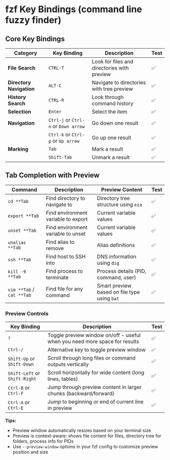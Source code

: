 # fzf Key Bindings (command line fuzzy finder)

## Core Key Bindings

| Category | Key Binding | Description | Test |
|-----------|-------------|-------------|------|
| **File Search** | `CTRL-T` | Look for files and directories with preview | ✅ |
| **Directory Navigation** | `ALT-C` | Navigate to directories with tree preview | ✅ |
| **History Search** | `CTRL-R` | Look through command history | ✅ |
| **Selection** | `Enter` | Select the item | ✅ |
| **Navigation** | `Ctrl-j` or `Ctrl-n` or `Down arrow` | Go down one result | ✅ |
|  | `Ctrl-k` or `Ctrl-p` or `Up arrow` | Go up one result | ✅ |
| **Marking** | `Tab` | Mark a result | ✅ |
|  | `Shift-Tab` | Unmark a result | ✅ |

## Tab Completion with Preview

| Command | Description | Preview Content | Test |
|---------|-------------|-----------------|------|
| `cd **Tab` | Find directory to navigate to | Directory tree structure using `eza` | ✅ |
| `export **Tab` | Find environment variable to export | Current variable values | ✅ |
| `unset **Tab` | Find environment variable to unset | Current variable values | ✅ |
| `unalias **Tab` | Find alias to remove | Alias definitions | ✅ |
| `ssh **Tab` | Find host to SSH into | DNS information using `dig` | ✅ |
| `kill -9 **Tab` | Find process to terminate | Process details (PID, command, user) | ✅ |
| `vim **Tab` / `cat **Tab` | Find file for any command | Smart preview based on file type using `bat` | ✅ |

### Preview Controls

| Key Binding | Description | Test |
|-------------|-------------|------|
| `?` | Toggle preview window on/off - useful when you need more space for results | ✅ |
| `Ctrl-/` | Alternative key to toggle preview window | ✅ |
| `Shift-Up` or `Shift-Down` | Scroll through long files or command outputs vertically | ✅ |
| `Shift-Left` or `Shift-Right` | Scroll horizontally for wide content (long lines, tables) | ✅ |
| `Ctrl-B` or `Ctrl-F` | Jump through preview content in larger chunks (backward/forward) | ✅ |
| `Ctrl-A` or `Ctrl-E` | Jump to beginning or end of current line in preview | ✅ |

**Tips:**
- Preview window automatically resizes based on your terminal size
- Preview is context-aware: shows file content for files, directory tree for folders, process info for PIDs
- Use `--preview-window` options in your fzf config to customize preview position and size
